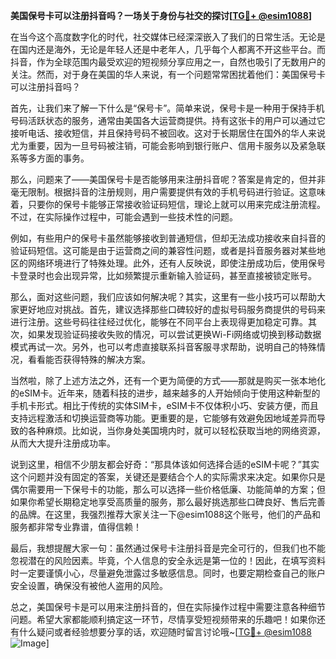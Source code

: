 **美国保号卡可以注册抖音吗？一场关于身份与社交的探讨[[TG💪+ @esim1088](https://t.me/s/esim1088)]**

在当今这个高度数字化的时代，社交媒体已经深深嵌入了我们的日常生活。无论是在国内还是海外，无论是年轻人还是中老年人，几乎每个人都离不开这些平台。而抖音，作为全球范围内最受欢迎的短视频分享应用之一，自然也吸引了无数用户的关注。然而，对于身在美国的华人来说，有一个问题常常困扰着他们：美国保号卡可以注册抖音吗？

首先，让我们来了解一下什么是“保号卡”。简单来说，保号卡是一种用于保持手机号码活跃状态的服务，通常由美国各大运营商提供。持有这张卡的用户可以通过它接听电话、接收短信，并且保持号码不被回收。这对于长期居住在国外的华人来说尤为重要，因为一旦号码被注销，可能会影响到银行账户、信用卡服务以及紧急联系等多方面的事务。

那么，问题来了——美国保号卡是否能够用来注册抖音呢？答案是肯定的，但并非毫无限制。根据抖音的注册规则，用户需要提供有效的手机号码进行验证。这意味着，只要你的保号卡能够正常接收验证码短信，理论上就可以用来完成注册流程。不过，在实际操作过程中，可能会遇到一些技术性的问题。

例如，有些用户的保号卡虽然能够接收到普通短信，但却无法成功接收来自抖音的验证码短信。这可能是由于运营商之间的兼容性问题，或者是抖音服务器对某些地区的网络环境进行了特殊处理。此外，还有人反映说，即使注册成功后，使用保号卡登录时也会出现异常，比如频繁提示重新输入验证码，甚至直接被锁定账号。

那么，面对这些问题，我们应该如何解决呢？其实，这里有一些小技巧可以帮助大家更好地应对挑战。首先，建议选择那些口碑较好的虚拟号码服务商提供的号码来进行注册。这些号码往往经过优化，能够在不同平台上表现得更加稳定可靠。其次，如果发现验证码接收失败的情况，可以尝试更换Wi-Fi网络或切换到移动数据模式再试一次。另外，也可以考虑直接联系抖音客服寻求帮助，说明自己的特殊情况，看看能否获得特殊的解决方案。

当然啦，除了上述方法之外，还有一个更为简便的方式——那就是购买一张本地化的eSIM卡。近年来，随着科技的进步，越来越多的人开始倾向于使用这种新型的手机卡形式。相比于传统的实体SIM卡，eSIM卡不仅体积小巧、安装方便，而且支持远程激活和切换运营商等功能。更重要的是，它能够有效避免因地域差异而导致的各种麻烦。比如说，当你身处美国境内时，就可以轻松获取当地的网络资源，从而大大提升注册成功率。

说到这里，相信不少朋友都会好奇：“那具体该如何选择合适的eSIM卡呢？”其实这个问题并没有固定的答案，关键还是要结合个人的实际需求来决定。如果你只是偶尔需要用一下保号卡的功能，那么可以选择一些价格低廉、功能简单的方案；但如果你希望长期稳定地享受高质量的服务，那么最好挑选那些口碑良好、售后完善的品牌。在这里，我强烈推荐大家关注一下@esim1088这个账号，他们的产品和服务都非常专业靠谱，值得信赖！

最后，我想提醒大家一句：虽然通过保号卡注册抖音是完全可行的，但我们也不能忽视潜在的风险因素。毕竟，个人信息的安全永远是第一位的！因此，在填写资料时一定要谨慎小心，尽量避免泄露过多敏感信息。同时，也要定期检查自己的账户安全设置，确保没有被他人盗用的风险。

总之，美国保号卡是可以用来注册抖音的，但在实际操作过程中需要注意各种细节问题。希望大家都能顺利搞定这一环节，尽情享受短视频带来的乐趣吧！如果你还有什么疑问或者经验想要分享的话，欢迎随时留言讨论哦~[[TG💪+ @esim1088](https://t.me/s/esim1088) ![Image](https://i.postimg.cc/4NQfJmqS/Snipaste-2025-05-13-00-14-12.png)]